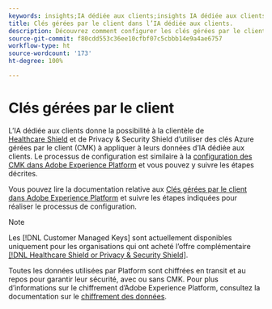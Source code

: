 ```yaml
---
keywords: insights;IA dédiée aux clients;insights IA dédiée aux clients;service de requêtes AAI;requêtes d’IA dédiée aux clients;scores d’IA dédiée aux clients; clés gérées par le client dans CAI
title: Clés gérées par le client dans l’IA dédiée aux clients.
description: Découvrez comment configurer les clés gérées par le client pour l’IA dédiée aux clients.
source-git-commit: f80cdd553c36ee10cfbf07c5cbbb14e9a4ae6757
workflow-type: ht
source-wordcount: '173'
ht-degree: 100%

---
```


# Clés gérées par le client

L’IA dédiée aux clients donne la possibilité à la clientèle de [Healthcare Shield](https://www.adobe.com/trust/compliance/hipaa-ready.html) et de Privacy &amp; Security Shield d’utiliser des clés Azure gérées par le client (CMK) à appliquer à leurs données d’IA dédiée aux clients. Le processus de configuration est similaire à la [configuration des CMK dans Adobe Experience Platform](../../../landing/governance-privacy-security/customer-managed-keys.md) et vous pouvez y suivre les étapes décrites.

Vous pouvez lire la documentation relative aux [Clés gérées par le client dans Adobe Experience Platform](../../../landing/governance-privacy-security/encryption.md) et suivre les étapes indiquées pour réaliser le processus de configuration.

>[!NOTE]
>
>Les [!DNL Customer Managed Keys] sont actuellement disponibles uniquement pour les organisations qui ont acheté l’offre complémentaire [[!DNL Healthcare Shield or Privacy & Security Shield]](https://experienceleague.adobe.com/docs/blueprints-learn/architecture/vertical-blueprints/healthcare-vertical.html?lang=fr).

Toutes les données utilisées par Platform sont chiffrées en transit et au repos pour garantir leur sécurité, avec ou sans CMK. Pour plus d’informations sur le chiffrement d’Adobe Experience Platform, consultez la documentation sur le [chiffrement des données](../../../landing/governance-privacy-security/encryption.md).